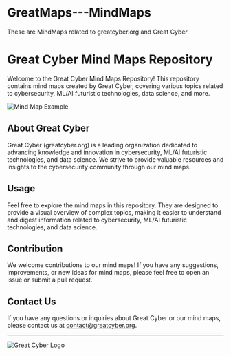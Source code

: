 # GreatMaps---MindMaps
These are MindMaps related to greatcyber.org and Great Cyber

# Great Cyber Mind Maps Repository

Welcome to the Great Cyber Mind Maps Repository! This repository contains mind maps created by Great Cyber, covering various topics related to cybersecurity, ML/AI futuristic technologies, data science, and more.

![Mind Map Example](mindmap_example.png)

## About Great Cyber

Great Cyber (greatcyber.org) is a leading organization dedicated to advancing knowledge and innovation in cybersecurity, ML/AI futuristic technologies, and data science. We strive to provide valuable resources and insights to the cybersecurity community through our mind maps.

## Usage

Feel free to explore the mind maps in this repository. They are designed to provide a visual overview of complex topics, making it easier to understand and digest information related to cybersecurity, ML/AI futuristic technologies, and data science.

## Contribution

We welcome contributions to our mind maps! If you have any suggestions, improvements, or new ideas for mind maps, please feel free to open an issue or submit a pull request.

## Contact Us

If you have any questions or inquiries about Great Cyber or our mind maps, please contact us at [contact@greatcyber.org](mailto:contact@greatcyber.org).

---

[![Great Cyber Logo](great_cyber_logo.png)](https://greatcyber.org)

